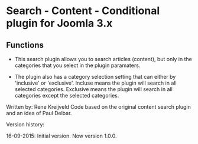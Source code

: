 Search - Content - Conditional plugin for Joomla 3.x
====================================================

Functions
---------

* This search plugin allows you to search articles (content), but only in the categories that you select in the plugin paramaters.

* The plugin also has a category selection setting that can either by 'inclusive' or 'exclusive'. Incluse means the plugin will search in all selected categories. Exclusive means the plugin will search in all categories except the selected categories.

Written by: Rene Kreijveld
Code based on the original content search plugin and an idea of Paul Delbar.

Version history:

16-09-2015: Initial version.
Now version 1.0.0.
